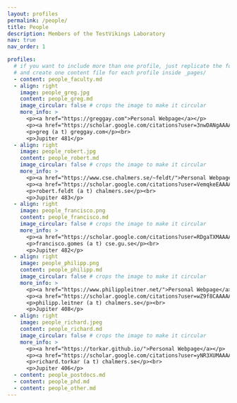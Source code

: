 ```yaml
---
layout: profiles
permalink: /people/
title: People
description: Members of the TestVikings Laboratory
nav: true
nav_order: 1

profiles:
  # if you want to include more than one profile, just replicate the following block
  # and create one content file for each profile inside _pages/
  - content: people_faculty.md
  - align: right
    image: people_greg.jpg
    content: people_greg.md
    image_circular: false # crops the image to make it circular
    more_info: >
      <p><a href="https://greggay.com">Personal Webpage</a></p>
      <p><a href="https://scholar.google.com/citations?user=3nwDANgAAAAJ">Google Scholar</a></p>
      <p>greg (a t) greggay.com</p><br>
      <p>Jupiter 481</p>
  - align: right
    image: people_robert.jpg
    content: people_robert.md
    image_circular: false # crops the image to make it circular
    more_info: >
      <p><a href="https://www.cse.chalmers.se/~feldt/">Personal Webpage</a></p>
      <p><a href="https://scholar.google.com/citations?user=VemqkeEAAAAJ">Google Scholar</a></p>
      <p>robert.feldt (a t) chalmers.se</p><br>
      <p>Jupiter 483</p>
  - align: right
    image: people_francisco.png
    content: people_francisco.md
    image_circular: false # crops the image to make it circular
    more_info: >
      <p><a href="https://scholar.google.com/citations?user=RDgaTXMAAAAJ">Google Scholar</a></p>
      <p>francisco.gomes (a t) cse.gu.se</p><br>
      <p>Jupiter 482</p>
  - align: right
    image: people_philipp.png
    content: people_philipp.md
    image_circular: false # crops the image to make it circular
    more_info: >
      <p><a href="https://www.philippleitner.net/">Personal Webpage</a></p>
      <p><a href="https://scholar.google.com/citations?user=wZ9f8CAAAAAJ">Google Scholar</a></p>
      <p>philipp.leitner (a t) chalmers.se</p><br>
      <p>Jupiter 408</p>
  - align: right
    image: people_richard.jpeg
    content: people_richard.md
    image_circular: false # crops the image to make it circular
    more_info: >
      <p><a href="https://torkar.github.io/">Personal Webpage</a></p>
      <p><a href="https://scholar.google.com/citations?user=yNR3XUMAAAAJ">Google Scholar</a></p>
      <p>richard.torkar (a t) chalmers.se</p><br>
      <p>Jupiter 406</p>
  - content: people_postdocs.md
  - content: people_phd.md
  - content: people_other.md
---
```

